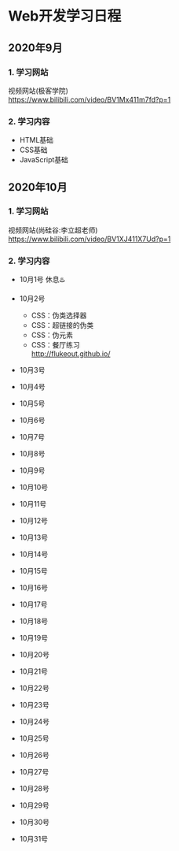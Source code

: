 # Web开发学习日程
## 2020年9月
### 1. 学习网站
视频网站(极客学院) <br/>
<https://www.bilibili.com/video/BV1Mx411m7fd?p=1>
### 2. 学习内容
- HTML基础
- CSS基础
- JavaScript基础
## 2020年10月
### 1. 学习网站
视频网站(尚硅谷:李立超老师) <br/>
<https://www.bilibili.com/video/BV1XJ411X7Ud?p=1>
### 2. 学习内容
- 10月1号 休息♨️
- 10月2号 <br/>
  - CSS：伪类选择器
  - CSS：超链接的伪类
  - CSS：伪元素
  - CSS：餐厅练习 <br/>
  <http://flukeout.github.io/>
            

- 10月3号 <br/>
- 10月4号 <br/>
- 10月5号 <br/>
- 10月6号 <br/>
- 10月7号 <br/>
- 10月8号 <br/>
- 10月9号 <br/>
- 10月10号 <br/>
- 10月11号 <br/>
- 10月12号 <br/>
- 10月13号 <br/>
- 10月14号 <br/>
- 10月15号 <br/>
- 10月16号 <br/>
- 10月17号 <br/>
- 10月18号 <br/>
- 10月19号 <br/>
- 10月20号 <br/>
- 10月21号 <br/>
- 10月22号 <br/>
- 10月23号 <br/>
- 10月24号 <br/>
- 10月25号 <br/>
- 10月26号 <br/>
- 10月27号 <br/>
- 10月28号 <br/>
- 10月29号 <br/>
- 10月30号 <br/>
- 10月31号 <br/>

